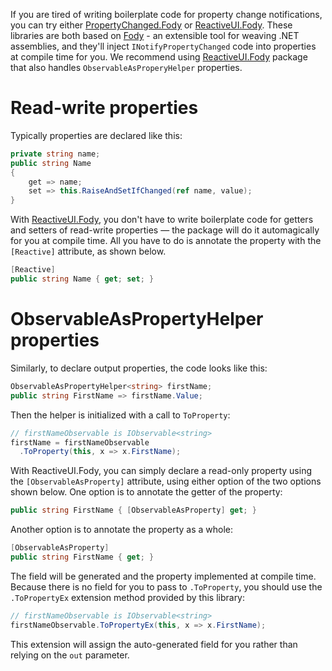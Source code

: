 If you are tired of writing boilerplate code for property change notifications, you can try either <a href="https://github.com/Fody/PropertyChanged">PropertyChanged.Fody</a> or <a href="https://www.nuget.org/packages/ReactiveUI.Fody/">ReactiveUI.Fody</a>. These libraries are both based on <a href="https://github.com/Fody/">Fody</a> - an extensible tool for weaving .NET assemblies, and they'll inject `INotifyPropertyChanged` code into properties at compile time for you. We recommend using <a href="https://www.nuget.org/packages/ReactiveUI.Fody/">ReactiveUI.Fody</a> package that also handles `ObservableAsProperyHelper` properties.

# Read-write properties
Typically properties are declared like this:

```cs
private string name;
public string Name 
{
    get => name;
    set => this.RaiseAndSetIfChanged(ref name, value);
}
```

With [ReactiveUI.Fody](https://www.nuget.org/packages/ReactiveUI.Fody/), you don't have to write boilerplate code for getters and setters of read-write properties — the package will do it automagically for you at compile time. All you have to do is annotate the property with the `[Reactive]` attribute, as shown below.

```cs
[Reactive]
public string Name { get; set; }
```

# ObservableAsPropertyHelper properties

Similarly, to declare output properties, the code looks like this:

```cs
ObservableAsPropertyHelper<string> firstName;
public string FirstName => firstName.Value;
```

Then the helper is initialized with a call to `ToProperty`:

```cs
// firstNameObservable is IObservable<string>
firstName = firstNameObservable
  .ToProperty(this, x => x.FirstName);
```

With ReactiveUI.Fody, you can simply declare a read-only property using the `[ObservableAsProperty]` attribute, using either option of the two options shown below. One option is to annotate the getter of the property:

```cs
public string FirstName { [ObservableAsProperty] get; }
```

Another option is to annotate the property as a whole:

```cs
[ObservableAsProperty]
public string FirstName { get; }
```
    
The field will be generated and the property implemented at compile time. Because there is no field for you to pass to `.ToProperty`, you should use the `.ToPropertyEx` extension method provided by this library:

```cs
// firstNameObservable is IObservable<string>
firstNameObservable.ToPropertyEx(this, x => x.FirstName);
```

This extension will assign the auto-generated field for you rather than relying on the `out` parameter.
